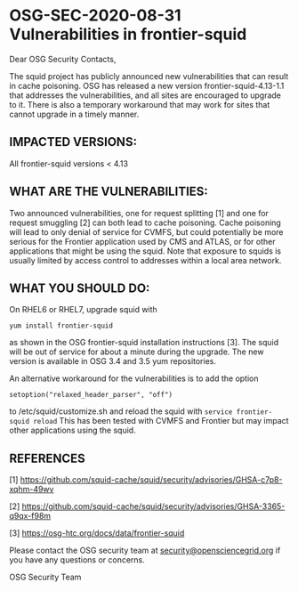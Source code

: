 # OSG-SEC-2020-08-31 Vulnerabilities in frontier-squid

Dear OSG Security Contacts,

The squid project has publicly announced new vulnerabilities that can result in cache poisoning.  OSG has released a new version frontier-squid-4.13-1.1 that addresses the vulnerabilities, and all sites are encouraged to upgrade to it.  There is also a temporary workaround that may work for sites that cannot upgrade in a timely manner.

## IMPACTED VERSIONS:

All frontier-squid versions < 4.13

## WHAT ARE THE VULNERABILITIES:

Two announced vulnerabilities, one for request splitting [1] and one for request smuggling [2] can both lead to cache poisoning.  Cache poisoning will lead to only denial of service for CVMFS, but could potentially be more serious for the Frontier application used by CMS and ATLAS, or for other applications that might be using the squid.  Note that exposure to squids is usually limited by access control to addresses within a local area network.

## WHAT YOU SHOULD DO:

On RHEL6 or RHEL7, upgrade squid with 
	
  ```yum install frontier-squid```
  
as shown in the OSG frontier-squid installation instructions [3].  The squid will be out of service for about a minute during the upgrade.  The new version is available in OSG 3.4 and 3.5 yum repositories.

An alternative workaround for the vulnerabilities is to add the option 
	
  ```setoption("relaxed_header_parser", "off")```
  
to /etc/squid/customize.sh and reload the squid with
	```service frontier-squid reload```
This has been tested with CVMFS and Frontier but may impact other applications using the squid.

## REFERENCES

[1] https://github.com/squid-cache/squid/security/advisories/GHSA-c7p8-xqhm-49wv

[2] https://github.com/squid-cache/squid/security/advisories/GHSA-3365-q9qx-f98m

[3] https://osg-htc.org/docs/data/frontier-squid

Please contact the OSG security team at security@opensciencegrid.org if you have any questions or concerns. 

OSG Security Team
